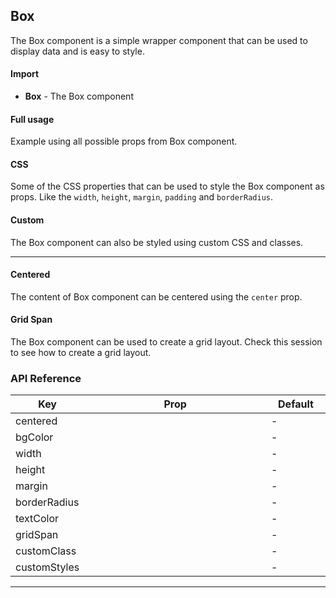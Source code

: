 ## Box

The Box component is a simple wrapper component that can be used to display data and is easy to style.

<div>
	<LeSourceButton url="https://github.com/hiimlex/leux/tree/main/src/components/Box"></LeSourceButton>
</div>

#### Import

<div>
	<ImportPreview></ImportPreview>
</div>

- **Box** - The Box component

#### Full usage

Example using all possible props from Box component.

<div>
	<BoxCompletePreview></BoxCompletePreview>
</div>

#### CSS

Some of the CSS properties that can be used to style the Box component as props. Like the `width`, `height`, `margin`, `padding` and `borderRadius`.

<div>
	<BoxCssPreview></BoxCssPreview>
</div>

#### Custom

The Box component can also be styled using custom CSS and classes.

<div>
	<BoxCustomPreview></BoxCustomPreview>
</div>

<hr />

#### Centered

The content of Box component can be centered using the `center` prop.

<div>
	<BoxCenteredPreview></BoxCenteredPreview>
</div>

#### Grid Span

The Box component can be used to create a grid layout. Check <NavLink to="/layout/grid#span">this</NavLink> session to see how to create a grid layout.

### API Reference

<div>
<table width="100%">
<thead>
<tr>
<th width="10%">Key</th>
<th width="70%">Prop</th>
<th width="20%">Default</th>
</tr>
</thead>
<tbody>
<tr>
<td>centered</td>
<td><Code children="'boolean'" language="jsx"></Code></td>
<td>-</td>
</tr>
<tr>
<td>bgColor</td>
<td><Code children="'primary' | 'secondary' | 'success' | 'danger' | 'warning' | 'default'" language="jsx"></Code></td>
<td>-</td>
</tr>
<tr>
<td>width</td>
<td><Code children="React.CSSProperties['width']" language="jsx"></Code></td>
<td>-</td>
</tr>
<tr>
<td>height</td>
<td><Code children="React.CSSProperties['height']" language="jsx"></Code></td>
<td>-</td>
</tr>
<tr>
<td>margin</td>
<td><Code children="React.CSSProperties['margin']" language="jsx"></Code></td>
<td>-</td>
</tr>
<tr>
<td>borderRadius</td>
<td><Code children="React.CSSProperties['borderRadius']" language="jsx"></Code></td>
<td>-</td>
</tr>
<tr>
<td>textColor</td>
<td><Code children="'dark' | 'light' | 'darker' | 'lighter'" language="jsx"></Code></td>
<td>-</td>
</tr>
<tr>
<td>gridSpan</td>
<td><Code children="{ 'row': 1, 'col': 0 }" language="jsx"></Code></td>
<td>-</td>
</tr>
<tr>
<td>customClass</td>
<td><Code children="'string'" language="jsx"></Code></td>
<td>-</td>
</tr>
<tr>
<td>customStyles</td>
<td><Code children="React.CSSProperties" language="jsx"></Code></td>
<td>-</td>
</tr>
</tbody>
</table>
</div>

<hr />

